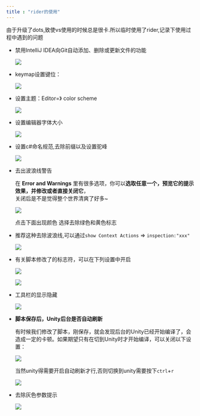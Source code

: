 ```yaml
---
title : "rider的使用"
---
```


由于升级了dots,致使vs使用的时候总是很卡.所以临时使用了rider,记录下使用过程中遇到的问题

- 禁用IntelliJ IDEA向Git自动添加、删除或更新文件的功能

  ![](../../public/images/2022-08-02-rider-use/1659421011000.png)

- keymap设置键位：

  ![](../../public/images/2022-08-02-rider-use/6938c7b76587488faea649d26f43dbac.png)

- 设置主题：Editor=》 color scheme

  ![](../../public/images/2022-08-02-rider-use/2edb6d308f1a42a792826418bc903a6f.png)

- 设置编辑器字体大小

  ![](../../public/images/2022-08-02-rider-use/1659421547000.png)

- 设置c#命名规范,去除前缀以及设置驼峰

  ![](../../public/images/2022-08-02-rider-use/1659428204000.png)

- 去出波浪线警告

  在 **Error and Warnings** 里有很多选项，你可以**选取任意一个，预览它的提示效果，并修改或者直接关闭它**，\
  关闭后是不是觉得整个世界清爽了好多\~

  ![](../../public/images/2022-08-02-rider-use/1659422704000.png)

  点击下面出现颜色 选择去除绿色和黄色标志

- 推荐这种去除波浪线,可以通过`show Context Actions` => `inspection:"xxx"`

  ![](../../public/images/2022-08-02-rider-use/1659422560000.png)

- 有关脚本修改了的标志符，可以在下列设置中开启

  ![](../../public/images/2022-08-02-rider-use/20201203141714194.png)

  ![](../../public/images/2022-08-02-rider-use/1659423520000.png)

- 工具栏的显示隐藏

  ![](../../public/images/2022-08-02-rider-use/1659423590000.png)

- **脚本保存后，Unity后台是否自动刷新**

  有时候我们修改了脚本，刚保存，就会发现后台的Unity已经开始编译了，会造成一定的卡顿。如果期望只有在切到Unity时才开始编译，可以关闭以下设置：

  ![](../../public/images/2022-08-02-rider-use/1659423746000.png)

  当然unity得需要开启自动刷新才行,否则切换到unity需要按下`ctrl`\+`r`

  ![](../../public/images/2022-08-02-rider-use/1659424615000.png)

- 去除灰色参数提示

  ![](../../public/images/2022-08-02-rider-use/1659429053000.png)
